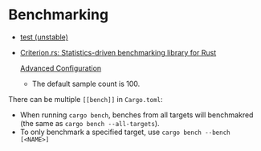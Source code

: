 # Benchmarking
- [test (unstable)](https://doc.rust-lang.org/beta/unstable-book/library-features/test.html)
- [Criterion.rs: Statistics-driven benchmarking library for Rust](https://github.com/bheisler/criterion.rs)

  [Advanced Configuration](https://bheisler.github.io/criterion.rs/book/user_guide/advanced_configuration.html)
  - The default sample count is 100.

There can be multiple `[[bench]]` in `Cargo.toml`:
- When running `cargo bench`, benches from all targets will benchmakred (the same as `cargo bench --all-targets`).
- To only benchmark a specified target, use `cargo bench --bench [<NAME>]`